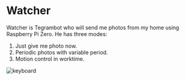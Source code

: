 ﻿# Watcher

Watcher is Tegrambot who will send me photos from my home using Raspberry Pi Zero.
He has three modes:
1. Just give me photo now.
2. Periodic photos with variable period.
3. Motion control in worktime.

![keyboard](../master/Screen.PNG)


